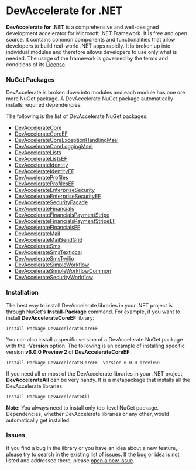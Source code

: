# DevAccelerate for .NET

**DevAccelerate for .NET** is a comprehensive and well-designed development accelerator for Microsoft .NET Framework. It is free and open source. It contains common components and functionalities that allow developers to build real-world .NET apps rapidly. It is broken up into individual modules and therefore allows developers to use only what is needed. The usage of the framework is governed by the terms and conditions of its [License](https://github.com/devaccelerate/DevAccelerateNet/blob/master/LICENSE).

### NuGet Packages

DevAccelerate is broken down into modules and each module has one ore more NuGet package. A DevAccelerate NuGet package automatically installs required dependencies.

The following is the list of DevAccelerate NuGet packages:
* [DevAccelerateCore](https://www.nuget.org/packages/DevAccelerateCore)
* [DevAccelerateCoreEF](https://www.nuget.org/packages/DevAccelerateCoreEF)
* [DevAccelerateCoreExceptionHandlingMsel](https://www.nuget.org/packages/DevAccelerateCoreExceptionHandlingMsel)
* [DevAccelerateCoreLoggingMsel](https://www.nuget.org/packages/DevAccelerateCoreLoggingMsel)
* [DevAccelerateLists](https://www.nuget.org/packages/DevAccelerateLists/)
* [DevAccelerateListsEF](https://www.nuget.org/packages/DevAccelerateListsEF/)
* [DevAccelerateIdentity](https://www.nuget.org/packages/DevAccelerateIdentity/)
* [DevAccelerateIdentityEF](https://www.nuget.org/packages/DevAccelerateIdentityEF/)
* [DevAccelerateProfiles](https://www.nuget.org/packages/DevAccelerateProfiles/)
* [DevAccelerateProfilesEF](https://www.nuget.org/packages/DevAccelerateProfilesEF/)
* [DevAccelerateEnterpriseSecurity](https://www.nuget.org/packages/DevAccelerateEnterpriseSecurity/)
* [DevAccelerateEnterpriseSecurityEF](https://www.nuget.org/packages/DevAccelerateEnterpriseSecurityEF/)
* [DevAccelerateSecurityFacade](https://www.nuget.org/packages/DevAccelerateSecurityFacade/)
* [DevAccelerateFinancials](https://www.nuget.org/packages/DevAccelerateFinancials/)
* [DevAccelerateFinancialsPaymentStripe](https://www.nuget.org/packages/DevAccelerateFinancialsPaymentStripe/)
* [DevAccelerateFinancialsPaymentStripeEF](https://www.nuget.org/packages/DevAccelerateFinancialsPaymentStripeEF/)
* [DevAccelerateFinancialsEF](https://www.nuget.org/packages/DevAccelerateFinancialsEF/)
* [DevAccelerateMail](https://www.nuget.org/packages/DevAccelerateMail/)
* [DevAccelerateMailSendGrid](https://www.nuget.org/packages/DevAccelerateMailSendGrid/)
* [DevAccelerateSms](https://www.nuget.org/packages/DevAccelerateSms/)
* [DevAccelerateSmsTextlocal](https://www.nuget.org/packages/DevAccelerateSmsTextlocal/)
* [DevAccelerateSmsTwilio](https://www.nuget.org/packages/DevAccelerateSmsTwilio/)
* [DevAccelerateSimpleWorkflow](https://www.nuget.org/packages/DevAccelerateSimpleWorkflow/)
* [DevAccelerateSimpleWorkflowCommon](https://www.nuget.org/packages/DevAccelerateSimpleWorkflowCommon/)
* [DevAccelerateSecurityWorkflow](https://www.nuget.org/packages/DevAccelerateSecurityWorkflow/)

### Installation

The best way to install DevAccelerate libraries in your .NET project is through NuGet's **Install-Package** command. For example, if you want to install **DevAccelerateCoreEF** library:
```
Install-Package DevAccelerateCoreEF 
```

You can also install a specific version of a DevAccelerate NuGet package with the **-Version** option. The following is an example of installing specific version **v6.0.0 Preview 2** of **DevAccelerateCoreEF**:
```
Install-Package DevAccelerateCoreEF -Version 6.0.0-preview2
```

If you need all or most of the DevAccelerate libraries in your .NET project, **DevAccelerateAll** can be very handy. It is a metapackage that installs all the DevAccelerate libraries:
```
Install-Package DevAccelerateAll
```

**Note:** You always need to install only top-level NuGet package. Dependencies, whether DevAccelerate libraries or any other, would automatically get installed.

### Issues

If you find a bug in the library or you have an idea about a new feature, please try to search in the existing list of [issues](https://github.com/devaccelerate/DevAccelerateNet/issues). If the bug or idea is not listed and addressed there, please [open a new issue](https://github.com/devaccelerate/DevAccelerateNet/issues/new).
